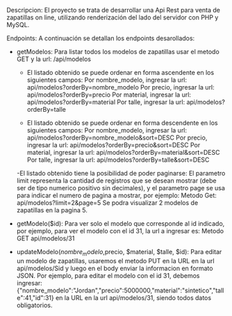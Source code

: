 
Descripcion: 
 El proyecto se trata de desarrollar una Api Rest para venta de zapatillas on line, utilizando renderización del lado del servidor con PHP y MySQL.

Endpoints: 
A continuación se detallan los endpoints desarollados: 

* getModelos: 
Para listar todos los modelos de zapatillas usar el metodo GET y la url: /api/modelos

    - El listado obtenido se puede ordenar en forma ascendente en los siguientes campos: 
    Por nombre_modelo, ingresar la url: api/modelos?orderBy=nombre_modelo
    Por precio, ingresar la url: api/modelos?orderBy=precio
    Por material, ingresar la url: api/modelos?orderBy=material 
    Por talle, ingresar la url: api/modelos?orderBy=talle

     - El listado obtenido se puede ordenar en forma descendente en los siguientes campos: 
    Por nombre_modelo, ingresar la url: api/modelos?orderBy=nombre_modelo&sort=DESC
    Por precio, ingresar la url: api/modelos?orderBy=precio&sort=DESC
    Por material, ingresar la url: api/modelos?orderBy=material&sort=DESC
    Por talle, ingresar la url: api/modelos?orderBy=talle&sort=DESC

    -El listado obtenido tiene la posibilidad de poder paginarse: 
    El parametro limit representa la cantidad de registros que se desean mostrar (debe ser de tipo numerico positivo sin decimales), y el parametro page se usa para indicar el numero de pagina a mostrar, por ejemplo: 
    Metodo Get: api/modelos?limit=2&page=5 
    Se podra visualizar 2 modelos de zapatillas en la pagina 5. 

* getModelo($id): 
Para ver solo el modelo que corresponde al id indicado, por ejemplo, para ver el modelo con el id 31, la url a ingresar es: Metodo GET api/modelos/31

* updateModelo($nombre_modelo,$precio, $material, $talle, $id): 
Para editar un modelo de zapatillas, usaremos el metodo PUT en la URL en la url api/modelos/Sid y luego en el body enviar la informacion en formato JSON. 
Por ejemplo, para editar el modelo con el id 31, debemos ingresar: {"nombre_modelo":"Jordan","precio":5000000,"material":"sintetico","talle":41,"id":31} en la URL en la url api/modelos/31, siendo todos datos obligatorios.  






    







